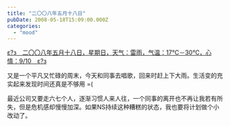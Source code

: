 ```yaml
---
title: "二〇〇八年五月十八日"
pubDate: 2008-05-18T15:09:00.000Z
categories: 
  - "mood"
---
```


[ε?з　二〇〇八年五月十八日，星期日，天气：雷雨，气温：17℃－30℃，心情：9/10　ε?з](https://www.liuweinan.com)

  

又是一个平凡又忙碌的周末，今天和同事去唱歌，回来时赶上下大雨。生活变的充实起来发现时间还真是不够用 =(

最近公司又要走六七个人，逐渐习惯人来人往，一个同事的离开也不再让我若有所失，但是危机感却慢慢加深。如果NS持续这种糟糕的状态，我也要将计划做个小改动了。
